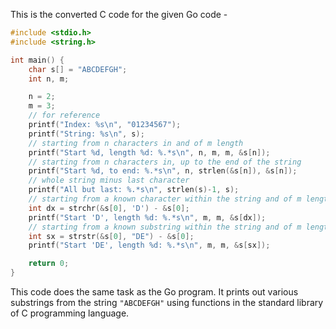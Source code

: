 This is the converted C code for the given Go code -

```c
#include <stdio.h>
#include <string.h>

int main() {
    char s[] = "ABCDEFGH";
    int n, m;

    n = 2;
    m = 3;
    // for reference
    printf("Index: %s\n", "01234567");
    printf("String: %s\n", s);
    // starting from n characters in and of m length
    printf("Start %d, length %d: %.*s\n", n, m, m, &s[n]);
    // starting from n characters in, up to the end of the string
    printf("Start %d, to end: %.*s\n", n, strlen(&s[n]), &s[n]);
    // whole string minus last character
    printf("All but last: %.*s\n", strlen(s)-1, s);
    // starting from a known character within the string and of m length
    int dx = strchr(&s[0], 'D') - &s[0];
    printf("Start 'D', length %d: %.*s\n", m, m, &s[dx]);
    // starting from a known substring within the string and of m length
    int sx = strstr(&s[0], "DE") - &s[0];
    printf("Start 'DE', length %d: %.*s\n", m, m, &s[sx]);

    return 0;
}
```
This code does the same task as the Go program. It prints out various substrings from the string `"ABCDEFGH"` using functions in the standard library of C programming language.
